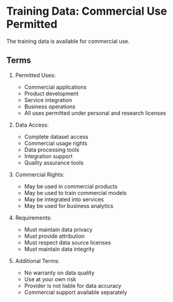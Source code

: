 # Training Data: Commercial Use Permitted

The training data is available for commercial use.

## Terms

1. Permitted Uses:
   - Commercial applications
   - Product development
   - Service integration
   - Business operations
   - All uses permitted under personal and research licenses

2. Data Access:
   - Complete dataset access
   - Commercial usage rights
   - Data processing tools
   - Integration support
   - Quality assurance tools

3. Commercial Rights:
   - May be used in commercial products
   - May be used to train commercial models
   - May be integrated into services
   - May be used for business analytics

4. Requirements:
   - Must maintain data privacy
   - Must provide attribution
   - Must respect data source licenses
   - Must maintain data integrity

5. Additional Terms:
   - No warranty on data quality
   - Use at your own risk
   - Provider is not liable for data accuracy
   - Commercial support available separately 
